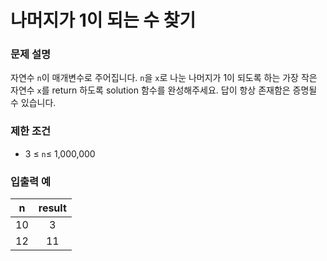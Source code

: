 # 나머지가 1이 되는 수 찾기

### 문제 설명

자연수 `n`이 매개변수로 주어집니다. `n`을 `x`로 나눈 나머지가 1이 되도록 하는 가장 작은 자연수 `x`를 return 하도록 solution 함수를 완성해주세요. 답이 항상 존재함은 증명될 수 있습니다.

### 제한 조건

- 3 ≤ `n`≤ 1,000,000

### 입출력 예

|  n  | result |
| :-: | :----: |
| 10  |   3    |
| 12  |   11   |
